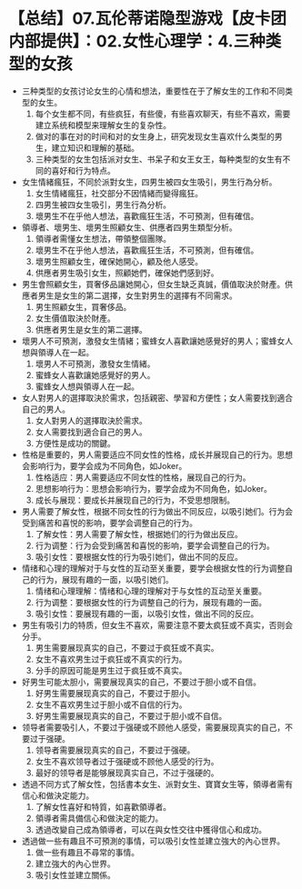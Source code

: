 # 【总结】07.瓦伦蒂诺隐型游戏【皮卡团内部提供】：02.女性心理学：4.三种类型的女孩

-   三种类型的女孩讨论女生的心情和想法，重要性在于了解女生的工作和不同类型的女生。
    1.  每个女生都不同，有些疯狂，有些傻，有些喜欢聊天，有些不喜欢，需要建立系统和模型来理解女生的复杂性。
    2.  做对的事在对的时间和对的女生身上，研究发现女生喜欢什么类型的男生，建立知识和理解的基础。
    3.  三种类型的女生包括派对女生、书呆子和女王女王，每种类型的女生有不同的喜好和行为特点。
-   女生情緒瘋狂，不同於派對女生，四男生被四女生吸引，男生行為分析。
    1.  女生情緒瘋狂，社交部分不因情緒而變得瘋狂。
    2.  四男生被四女生吸引，男生行為分析。
    3.  壞男生不在乎他人想法，喜歡瘋狂生活，不可預測，但有確信。
-   領導者、壞男生、壞男生照顧女生、供應者四男生類型分析。
    1.  領導者需懂女生想法，帶領整個團隊。
    2.  壞男生不在乎他人想法，喜歡瘋狂生活，不可預測，但有確信。
    3.  壞男生照顧女生，確保她開心，顧及他人感受。
    4.  供應者男生吸引女生，照顧她們，確保她們感到好。
-   男生會照顧女生，買奢侈品讓她開心，但女生缺乏真誠，價值取決於財產。供應者男生是女生的第二選擇，女生對男生的選擇有不同需求。
    1.  男生照顧女生，買奢侈品。
    2.  女生價值取決於財產。
    3.  供應者男生是女生的第二選擇。
-   壞男人不可預測，激發女生情緒；蜜蜂女人喜歡讓她感覺好的男人；蜜蜂女人想與領導人在一起。
    1.  壞男人不可預測，激發女生情緒。
    2.  蜜蜂女人喜歡讓她感覺好的男人。
    3.  蜜蜂女人想與領導人在一起。
-   女人對男人的選擇取決於需求，包括親密、學習和方便性；女人需要找到適合自己的男人。
    1.  女人對男人的選擇取決於需求。
    2.  女人需要找到適合自己的男人。
    3.  方便性是成功的關鍵。
-   性格是重要的，男人需要适应不同女性的性格，成长并展现自己的行为。思想会影响行为，要学会成为不同角色，如Joker。
    1.  性格适应：男人需要适应不同女性的性格，展现自己的行为。
    2.  思想影响行为：思想会影响行为，要学会成为不同角色，如Joker。
    3.  成长与展现：要成长并展现自己的行为，不受思想限制。
-   男人需要了解女性，根据不同女性的行为做出不同反应，以吸引她们。行为会受到痛苦和喜悦的影响，要学会调整自己的行为。
    1.  了解女性：男人需要了解女性，根据她们的行为做出反应。
    2.  行为调整：行为会受到痛苦和喜悦的影响，要学会调整自己的行为。
    3.  吸引女性：要根据女性的行为吸引她们，做出不同的反应。
-   情绪和心理的理解对于与女性的互动至关重要，要学会根据女性的行为调整自己的行为，展现有趣的一面，以吸引她们。
    1.  情绪和心理理解：情绪和心理的理解对于与女性的互动至关重要。
    2.  行为调整：要根据女性的行为调整自己的行为，展现有趣的一面。
    3.  吸引女性：要展现有趣的一面，以吸引女性，做出不同的反应。
-   男生有吸引力的特质，但女生不喜欢，需要注意不要太疯狂或不真实，否则会分手。
    1.  男生需要展现真实的自己，不要过于疯狂或不真实。
    2.  女生不喜欢男生过于疯狂或不真实的行为。
    3.  分手的原因可能是男生过于疯狂或不真实。
-   好男生可能太胆小，需要展现真实的自己，不要过于胆小或不自信。
    1.  好男生需要展现真实的自己，不要过于胆小。
    2.  女生不喜欢男生过于胆小或不自信的行为。
    3.  好男生需要展现真实的自己，不要过于胆小或不自信。
-   领导者需要吸引人，不要过于强硬或不顾他人感受，需要展现真实的自己，不要过于强硬。
    1.  领导者需要展现真实的自己，不要过于强硬。
    2.  女生不喜欢领导者过于强硬或不顾他人感受的行为。
    3.  最好的领导者是能够展现真实自己，不过于强硬的。
-   透過不同方式了解女性，包括書本女生、派對女生、寶寶女生等，領導者需有信心和做決定能力。
    1.  了解女性喜好和特質，如喜歡領導者。
    2.  領導者需具備信心和做決定的能力。
    3.  透過改變自己成為領導者，可以在與女性交往中獲得信心和成功。
-   透過做一些有趣且不可預測的事情，可以吸引女性並建立強大的內心世界。
    1.  做一些有趣且不尋常的事情。
    2.  建立強大的內心世界。
    3.  吸引女性並建立關係。